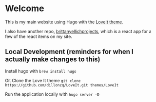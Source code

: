 # Welcome

This is my main website using Hugo with the [LoveIt theme](https://themes.gohugo.io/themes/loveit/).

I also have another repo, [brittanyellichprojects](https://github.com/brittanyellich/brittanyellichprojects), which is a react app for a few of the react items on my site.

## Local Development (reminders for when I actually make changes to this)

Install hugo with `brew install hugo`

Git Clone the Love It theme `git clone https://github.com/dillonzq/LoveIt.git themes/LoveIt`

Run the application locally with `hugo server -D`
